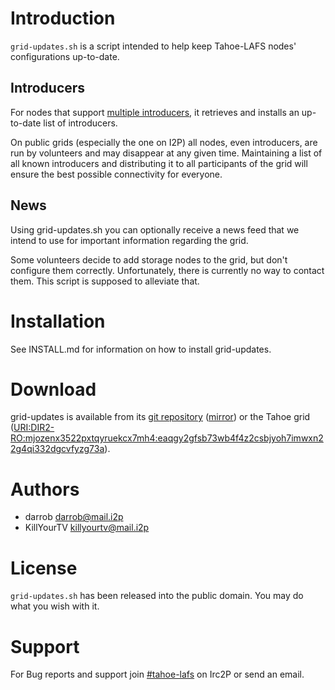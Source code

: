 Introduction
============

`grid-updates.sh` is a script intended to help keep Tahoe-LAFS nodes'
configurations up-to-date.

Introducers
-----------

For nodes that support [multiple introducers][mi], it retrieves and installs an
up-to-date list of introducers.

On public grids (especially the one on I2P) all nodes, even introducers, are
run by volunteers and may disappear at any given time.  Maintaining a list of
all known introducers and distributing it to all participants of the grid will
ensure the best possible connectivity for everyone.

News
----

Using grid-updates.sh you can optionally receive a news feed that we intend to
use for important information regarding the grid.

Some volunteers decide to add storage nodes to the grid, but don't configure
them correctly.  Unfortunately, there is currently no way to contact them.
This script is supposed to alleviate that.

Installation
============

See INSTALL.md for information on how to install grid-updates.

Download
========

grid-updates is available from its [git repository][g] ([mirror][m])
or the Tahoe grid ([URI:DIR2-RO:mjozenx3522pxtqyruekcx7mh4:eaqgy2gfsb73wb4f4z2csbjyoh7imwxn22g4qi332dgcvfyzg73a][t]).

Authors
=======

* darrob [<darrob@mail.i2p>](mailto:darrob@mail.i2p)
* KillYourTV [<killyourtv@mail.i2p>](killyourtv@mail.i2p)

License
=======

`grid-updates.sh` has been released into the public domain. You may do what you
wish with it.

Support
=======

For Bug reports and support join [#tahoe-lafs][irc] on Irc2P or send an email.

[mi]: http://killyourtv.i2p/tag/multiple_introducer/ "Info on multiple introducers"
[g]: http://git.repo.i2p/w/grid-updates.git "git repository"
[m]: http://killyourtv.i2p/tahoe-lafs/grid-updates/ "Alternative download location"
[t]: http://127.0.0.1:3456/uri/URI%3ADIR2-RO%3Amjozenx3522pxtqyruekcx7mh4%3Aeaqgy2gfsb73wb4f4z2csbjyoh7imwxn22g4qi332dgcvfyzg73a/ "Tahoe share"
[irc]: irc://irc.postman.i2p/tahoe-lafs "IRC channel"
